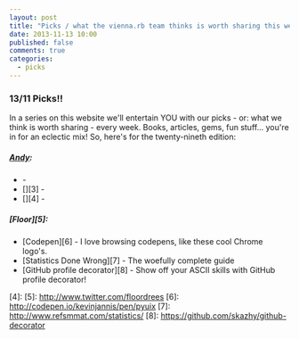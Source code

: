 ```yaml
---
layout: post
title: "Picks / what the vienna.rb team thinks is worth sharing this week"
date: 2013-11-13 10:00
published: false
comments: true
categories:
  - picks
---
```


### 13/11 Picks!!

In a series on this website we'll entertain YOU with our picks - or: what we think is worth sharing - every week.
Books, articles, gems, fun stuff... you're in for an eclectic mix! So, here's for the twenty-nineth edition:

##### [Andy][1]:
  - [][2] - 
  - [][3] - 
  - [][4] - 

##### [Floor][5]:
  - [Codepen][6] - I love browsing codepens, like these cool Chrome logo's. 
  - [Statistics Done Wrong][7] - The woefully complete guide
  - [GitHub profile decorator][8] - Show off your ASCII skills with  GitHub profile decorator!

[1]: http://www.twitter.com/pxlpnk
[2]: 
[3]: 
[4]: 
[5]: http://www.twitter.com/floordrees
[6]: http://codepen.io/kevinjannis/pen/pyuix
[7]: http://www.refsmmat.com/statistics/
[8]: https://github.com/skazhy/github-decorator
